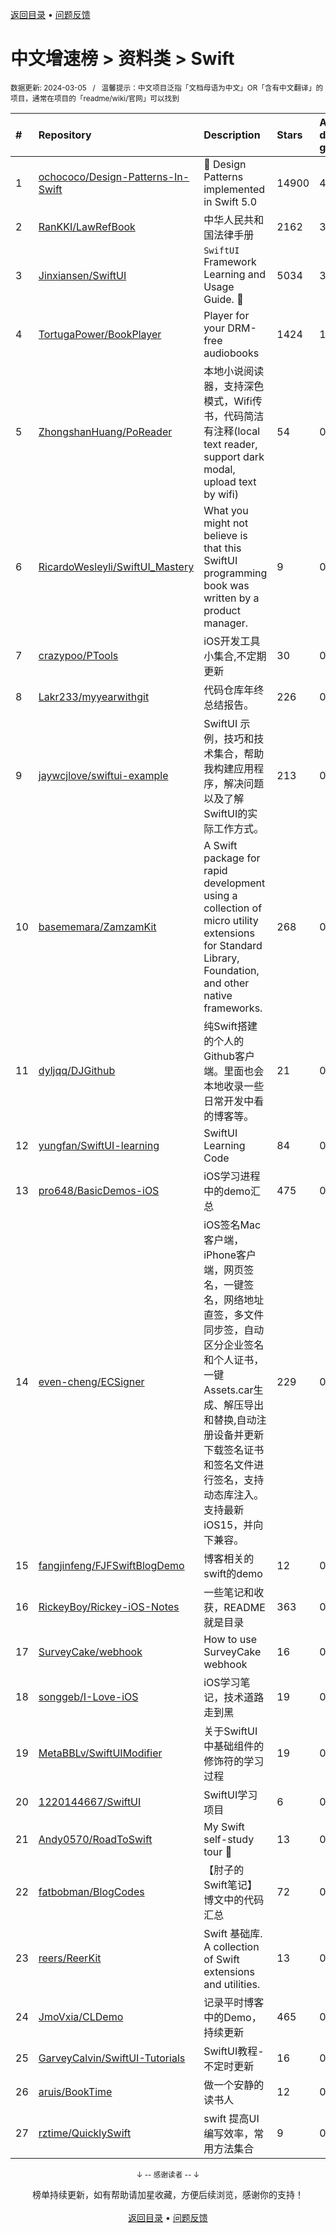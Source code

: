 <a href="https://github.com/GrowingGit/GitHub-Chinese-Top-Charts#github中文排行榜">返回目录</a> • <a href="/content/docs/feedback.md">问题反馈</a>

# 中文增速榜 > 资料类 > Swift
<sub>数据更新: 2024-03-05&nbsp;&nbsp;&nbsp;/&nbsp;&nbsp;&nbsp;温馨提示：中文项目泛指「文档母语为中文」OR「含有中文翻译」的项目，通常在项目的「readme/wiki/官网」可以找到</sub>

|#|Repository|Description|Stars|Average daily growth|Updated|
|:-|:-|:-|:-|:-|:-|
|1|[ochococo/Design-Patterns-In-Swift](https://github.com/ochococo/Design-Patterns-In-Swift)|📖 Design Patterns implemented in Swift 5.0|14900|4|2024-01-18|
|2|[RanKKI/LawRefBook](https://github.com/RanKKI/LawRefBook)|中华人民共和国法律手册|2162|3|2023-12-31|
|3|[Jinxiansen/SwiftUI](https://github.com/Jinxiansen/SwiftUI)|`SwiftUI` Framework  Learning and Usage Guide. 🚀 |5034|3|2024-02-17|
|4|[TortugaPower/BookPlayer](https://github.com/TortugaPower/BookPlayer)|Player for your DRM-free audiobooks|1424|1|2024-03-04|
|5|[ZhongshanHuang/PoReader](https://github.com/ZhongshanHuang/PoReader)|本地小说阅读器，支持深色模式，Wifi传书，代码简洁有注释(local text reader, support dark modal, upload text by wifi)|54|0|2023-12-04|
|6|[RicardoWesleyli/SwiftUI_Mastery](https://github.com/RicardoWesleyli/SwiftUI_Mastery)|What you might not believe is that this SwiftUI programming book was written by a product manager.|9|0|2024-02-16|
|7|[crazypoo/PTools](https://github.com/crazypoo/PTools)|iOS开发工具小集合,不定期更新|30|0|2024-03-04|
|8|[Lakr233/myyearwithgit](https://github.com/Lakr233/myyearwithgit)|代码仓库年终总结报告。|226|0|2023-12-24|
|9|[jaywcjlove/swiftui-example](https://github.com/jaywcjlove/swiftui-example)|SwiftUI 示例，技巧和技术集合，帮助我构建应用程序，解决问题以及了解SwiftUI的实际工作方式。|213|0|2023-11-29|
|10|[basememara/ZamzamKit](https://github.com/basememara/ZamzamKit)|A Swift package for rapid development using a collection of micro utility extensions for Standard Library, Foundation, and other native frameworks.|268|0|2023-09-23|
|11|[dyljqq/DJGithub](https://github.com/dyljqq/DJGithub)|纯Swift搭建的个人的Github客户端。里面也会本地收录一些日常开发中看的博客等。|21|0|2023-12-16|
|12|[yungfan/SwiftUI-learning](https://github.com/yungfan/SwiftUI-learning)|SwiftUI Learning Code|84|0|2024-01-19|
|13|[pro648/BasicDemos-iOS](https://github.com/pro648/BasicDemos-iOS)|iOS学习进程中的demo汇总|475|0|2023-10-04|
|14|[even-cheng/ECSigner](https://github.com/even-cheng/ECSigner)|iOS签名Mac客户端，iPhone客户端，网页签名，一键签名，网络地址直签，多文件同步签，自动区分企业签名和个人证书，一键Assets.car生成、解压导出和替换,自动注册设备并更新下载签名证书和签名文件进行签名，支持动态库注入。支持最新iOS15，并向下兼容。|229|0|2023-12-25|
|15|[fangjinfeng/FJFSwiftBlogDemo](https://github.com/fangjinfeng/FJFSwiftBlogDemo)|博客相关的swift的demo|12|0|2023-11-22|
|16|[RickeyBoy/Rickey-iOS-Notes](https://github.com/RickeyBoy/Rickey-iOS-Notes)|一些笔记和收获，README 就是目录|363|0|2024-02-22|
|17|[SurveyCake/webhook](https://github.com/SurveyCake/webhook)|How to use SurveyCake webhook|16|0|2024-01-23|
|18|[songgeb/I-Love-iOS](https://github.com/songgeb/I-Love-iOS)|iOS学习笔记，技术道路走到黑|19|0|2024-02-04|
|19|[MetaBBLv/SwiftUIModifier](https://github.com/MetaBBLv/SwiftUIModifier)|关于SwiftUI中基础组件的修饰符的学习过程|19|0|2023-09-07|
|20|[1220144667/SwiftUI](https://github.com/1220144667/SwiftUI)|SwiftUI学习项目|6|0|2023-11-16|
|21|[Andy0570/RoadToSwift](https://github.com/Andy0570/RoadToSwift)|My Swift self-study tour 🤪 |13|0|2023-11-08|
|22|[fatbobman/BlogCodes](https://github.com/fatbobman/BlogCodes)|【肘子的Swift笔记】博文中的代码汇总|72|0|2024-02-26|
|23|[reers/ReerKit](https://github.com/reers/ReerKit)|Swift 基础库. A collection of Swift extensions and utilities.|13|0|2024-02-05|
|24|[JmoVxia/CLDemo](https://github.com/JmoVxia/CLDemo)|记录平时博客中的Demo，持续更新|465|0|2024-02-29|
|25|[GarveyCalvin/SwiftUI-Tutorials](https://github.com/GarveyCalvin/SwiftUI-Tutorials)|SwiftUI教程-不定时更新|16|0|2023-10-16|
|26|[aruis/BookTime](https://github.com/aruis/BookTime)|做一个安静的读书人|12|0|2024-01-05|
|27|[rztime/QuicklySwift](https://github.com/rztime/QuicklySwift)|swift 提高UI编写效率，常用方法集合|9|0|2024-02-20|

<div align="center">
    <p><sub>↓ -- 感谢读者 -- ↓</sub></p>
    榜单持续更新，如有帮助请加星收藏，方便后续浏览，感谢你的支持！
</div>

<br/>

<div align="center"><a href="https://github.com/GrowingGit/GitHub-Chinese-Top-Charts#github中文排行榜">返回目录</a> • <a href="/content/docs/feedback.md">问题反馈</a></div>
